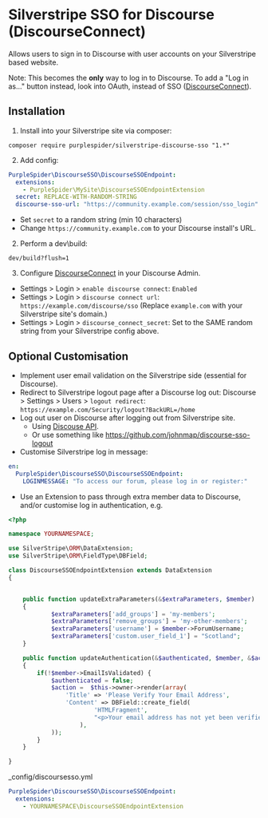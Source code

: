 # Silverstripe SSO for Discourse (DiscourseConnect)

Allows users to sign in to Discourse with user accounts on your Silverstripe based website.

Note: This becomes the **only** way to log in to Discourse. To add a "Log in as..." button instead, look into OAuth, instead of SSO ([DiscourseConnect](https://meta.discourse.org/t/discourseconnect-official-single-sign-on-for-discourse-sso/13045)).

## Installation

1. Install into your Silverstripe site via composer:
````
composer require purplespider/silverstripe-discourse-sso "1.*"
````
2. Add config:
````yml
PurpleSpider\DiscourseSSO\DiscourseSSOEndpoint:
  extensions:
    - PurpleSpider\MySite\DiscourseSSOEndpointExtension
  secret: REPLACE-WITH-RANDOM-STRING
  discourse-sso-url: "https://community.example.com/session/sso_login"
````
  * Set `secret` to a random string (min 10 characters)
  * Change `https://community.example.com` to your Discourse install's URL.

2. Perform a dev\build: 
````
dev/build?flush=1
````
3. Configure [DiscourseConnect](https://meta.discourse.org/t/discourseconnect-official-single-sign-on-for-discourse-sso/13045) in your Discourse Admin.
  * Settings > Login > `enable discourse connect`: `Enabled`
  * Settings > Login > `discourse connect url`: `https://example.com/discourse/sso` (Replace `example.com` with your Silverstripe site's domain.)
  * Settings > Login > `discourse_connect_secret`: Set to the SAME random string from your Silverstripe config above.

## Optional Customisation

* Implement user email validation on the Silverstripe side (essential for Discourse).
* Redirect to Silverstripe logout page after a Discourse log out: Discourse > Settings > Users > `logout redirect`: `https://example.com/Security/logout?BackURL=/home`
* Log out user on Discourse after logging out from Silverstripe site.
    * Using [Discouse API](https://meta.discourse.org/t/discourseconnect-official-single-sign-on-for-discourse-sso/13045#heading--logoff).
    * Or use something like https://github.com/johnmap/discourse-sso-logout
* Customise Silverstripe log in message:
````yml
en:
  PurpleSpider\DiscourseSSO\DiscourseSSOEndpoint:
    LOGINMESSAGE: "To access our forum, please log in or register:"
````
* Use an Extension to pass through extra member data to Discourse, and/or customise log in authentication, e.g.
````php
<?php

namespace YOURNAMESPACE;

use SilverStripe\ORM\DataExtension;
use SilverStripe\ORM\FieldType\DBField;

class DiscourseSSOEndpointExtension extends DataExtension
{


    public function updateExtraParameters(&$extraParameters, $member)
    {
            $extraParameters['add_groups'] = 'my-members';
            $extraParameters['remove_groups'] = 'my-other-members';
            $extraParameters['username'] = $member->ForumUsername;
            $extraParameters['custom.user_field_1'] = "Scotland";
    }

    public function updateAuthentication(&$authenticated, $member, &$action)
    {
        if(!$member->EmailIsValidated) {
            $authenticated = false;
            $action =  $this->owner->render(array(
                'Title' => 'Please Verify Your Email Address',
                'Content' => DBField::create_field(
                        'HTMLFragment', 
                        "<p>Your email address has not yet been verified.</p>"
                    ),
            ));
        }
    }

}
````

_config/discoursesso.yml
````yml
PurpleSpider\DiscourseSSO\DiscourseSSOEndpoint:
  extensions:
    - YOURNAMESPACE\DiscourseSSOEndpointExtension
````
